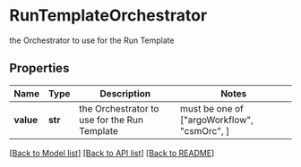 # RunTemplateOrchestrator

the Orchestrator to use for the Run Template

## Properties
Name | Type | Description | Notes
------------ | ------------- | ------------- | -------------
**value** | **str** | the Orchestrator to use for the Run Template |  must be one of ["argoWorkflow", "csmOrc", ]

[[Back to Model list]](../README.md#documentation-for-models) [[Back to API list]](../README.md#documentation-for-api-endpoints) [[Back to README]](../README.md)


